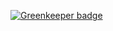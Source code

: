

[![Greenkeeper badge](https://badges.greenkeeper.io/danielo515/quiz-2015.svg)](https://greenkeeper.io/)